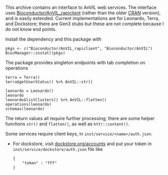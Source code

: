 This archive contains an interface to AnVIL web services. The
interface uses [Bioconductor/AnVIL_rapiclient][7] (rather than the
older [CRAN][6] version), and is easily extended. Current
implementations are for Leonardo, Terra, and Dockstore; there are Gen3
stubs but these are not complete because I do not know end points.

Install the dependency and this package with

    pkgs <- c("Bioconductor/AnVIL_rapiclient", "Bioconductor/AnVIL")
    BiocManager::install(pkgs)

The package provides singleton endpoints with tab completion on
operations

    terra = Terra()
    terra$getUserStatus() %>% AnVIL::str()

    leonardo = Leonardo()
    leonardo
    leonardo$listClusters() %>% AnVIL::flatten()
    operations(leonardo)
    schemas(leonardo)

The return values all require further processing; there are some
helper functions `str()` and `flatten()`, as well as
`httr::content()`.

Some services require client keys, in
`inst/service/<name>/auth.json`.

- For dockstore, visit [dockstore.org/accounts][8] and put your token in
  `inst/service/dockstore/auth.json` file like

    ```
    {
        "token" : "fff"
    }
    ```

[6]: https://cran.r-project.org/package=rapiclient
[7]: https://github.com/Bioconductor/AnVIL_rapiclient
[8]: https://dockstore.org/accounts
